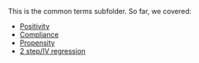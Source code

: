 This is the common terms subfolder. So far, we covered:
* [Positivity](Positivity)
* [Compliance](Compliance)
* [Propensity](Propensity) 
* [2 step/IV regression](Doubly_Robust)